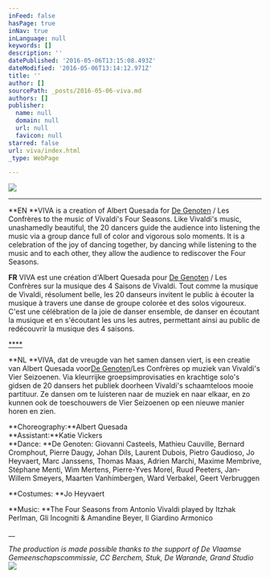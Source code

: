 ```yaml
---
inFeed: false
hasPage: true
inNav: true
inLanguage: null
keywords: []
description: ''
datePublished: '2016-05-06T13:15:08.493Z'
dateModified: '2016-05-06T13:14:12.971Z'
title: ''
author: []
sourcePath: _posts/2016-05-06-viva.md
authors: []
publisher:
  name: null
  domain: null
  url: null
  favicon: null
starred: false
url: viva/index.html
_type: WebPage

---
```

![](https://the-grid-user-content.s3-us-west-2.amazonaws.com/5be2542d-4fe7-4e24-9b30-34fd3b11b8c1.jpg)

****

**EN **VIVA is a creation of Albert Quesada for [De Genoten][0] / Les Confrères to the music of Vivaldi's Four Seasons. Like Vivaldi's music, unashamedly beautiful, the 20 dancers guide the audience into listening the music via a group dance full of color and vigorous solo moments. It is a celebration of the joy of dancing together, by dancing while listening to the music and to each other, they allow the audience to rediscover the Four Seasons.

**FR** VIVA est une création d'Albert Quesada pour [De Genoten][0] / Les Confrères sur la musique des 4 Saisons de Vivaldi. Tout comme la musique de Vivaldi, résolument belle, les 20 danseurs invitent le public à écouter la musique à travers une danse de groupe colorée et des solos vigoureux. C'est une célébration de la joie de danser ensemble, de danser en écoutant la musique et en s'écoutant les uns les autres, permettant ainsi au public de redécouvrir la musique des 4 saisons.

[****][1]

**NL **VIVA, dat de vreugde van het samen dansen viert, is een creatie van Albert Quesada voor[De Genoten][0]/Les Confrères op muziek van Vivaldi's Vier Seizoenen. Via kleurrijke groepsimprovisaties en krachtige solo's gidsen de 20 dansers het publiek doorheen Vivaldi's schaamteloos mooie partituur. Ze dansen om te luisteren naar de muziek en naar elkaar, en zo kunnen ook de toeschouwers de Vier Seizoenen op een nieuwe manier horen en zien.

**Choreography:**Albert Quesada  
**Assistant:**Katie Vickers  
**Dance: **De Genoten: Giovanni Casteels, Mathieu Cauville, Bernard Cromphout, Pierre Daugy, Johan Dils, Laurent Dubois, Pietro Gaudioso, Jo Heyvaert, Marc Janssens, Thomas Maas, Adrien Marchi, Maxime Membrive, Stéphane Menti, Wim Mertens, Pierre-Yves Morel, Ruud Peeters, Jan-Willem Smeyers, Maarten Vanhimbergen, Ward Verbakel, Geert Verbruggen

**Costumes: **Jo Heyvaert

**Music: **The Four Seasons from Antonio Vivaldi played by Itzhak Perlman, Gli Incogniti & Amandine Beyer, Il Giardino Armonico

__

_The production is made possible thanks to the support of De Vlaamse Gemeenschapscommissie, CC Berchem, Stuk, De Warande, Grand Studio_
![](https://the-grid-user-content.s3-us-west-2.amazonaws.com/2e8b0413-02b2-434d-a448-aa27d61f00a4.jpg)

[0]: http://degenoten.com/
[1]: null